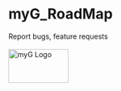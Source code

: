 # myG_RoadMap
Report bugs, feature requests <br><br>
<img src='https://mygame-media.s3-ap-southeast-2.amazonaws.com/logos/myGame_Logo_black_text.png' alt='myG Logo' width='119' height='67' />
